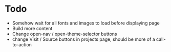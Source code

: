 # Todo
  - Somehow wait for all fonts and images to load before displaying page
  - Build more content
  - Change open-nav / open-theme-selector buttons
  - change Visit / Source buttons in projects page, should be more of a call-to-action